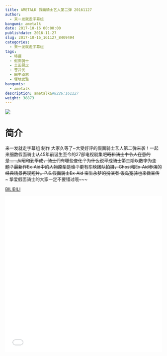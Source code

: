 ```yaml
---
title: AMETALK 假面骑士艺人第二弹 20161127
author: 
  - 来一发就走字幕组
bangumi: ametalk
date: 2017-10-16 00:00:00
publishdate: 2016-11-27
slug: 2017-10-16_161127_8409494
categories: 
  - 来一发就走字幕组
tags: 
  - 特摄
  - 假面骑士
  - 土田晃之
  - 苍井优
  - 田中卓志
  - 塚地武雅
bangumis: 
  - ametalk
description: ametalk&#8226;161127
weight: 38873
---
```


![](https://i.imgur.com/IdLZr9e.jpg)

# 简介  
来一发就走字幕组 制作 大家久等了~大受好评的假面骑士艺人第二弹来袭！一起来细数假面骑士从45年前诞生至今的27部电视剧集吧~~昭和骑士中令人在意的是……从昭和到平成，骑士们有哪些变化？为什么说平成骑士第二期以数字为主题？最新作Ex-Aid中的人物原型是谁？更有东映团队拍摄，Ghost和Ex-Aid参演的经典场景再现短片。P.S.假面骑士Ex-Aid 宝生永梦的扮演者 饭岛宽骑也来做宣传~~~ 挚爱假面骑士的大家一定不要错过哦~~~ 

  [BILIBILI](https://www.bilibili.com/video/av8409494/)


<div class="vcontainer">  <iframe class='video' src="//www.bilibili.com/html/html5player.html?cid=13843358&aid=8409494" width="100%" height="500" frameborder="0" allowfullscreen="allowfullscreen"></iframe></div>
